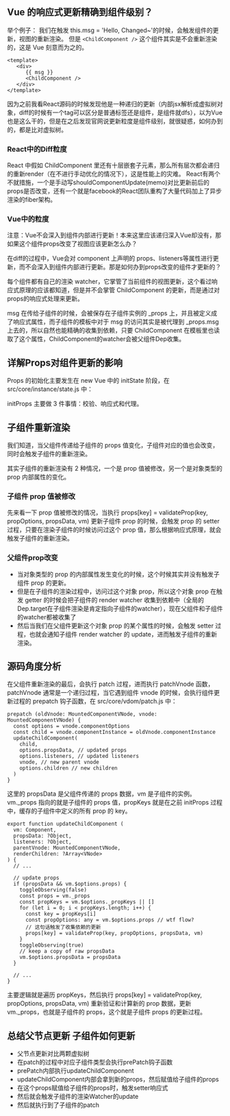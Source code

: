 ## Vue 的响应式更新精确到组件级别？

举个例子：
我们在触发 this.msg = 'Hello, Changed~'的时候，会触发组件的更新，视图的重新渲染。
但是 `<ChildComponent />` 这个组件其实是不会重新渲染的，这是 Vue 刻意而为之的。

```
<template>
   <div>
      {{ msg }}
      <ChildComponent />
   </div>
</template>
```
因为之前我看React源码的时候发现他是一种递归的更新（内部jsx解析成虚拟树对象，diff的时候有一个tag可以区分是普通标签还是组件，是组件就dfs），以为Vue也是这么干的，但是在之后发现官网说更新粒度是组件级别，就很疑惑，如何办到的，都是比对虚拟树。

### React中的Diff粒度

React 中假如 ChildComponent 里还有十层嵌套子元素，那么所有层次都会递归的重新render（在不进行手动优化的情况下），这是性能上的灾难。
React有两个不就措施，一个是手动写shouldComponentUpdate(memo)对比更新前后的props是否改变，还有一个就是facebook的React团队重构了大量代码加上了异步渲染的fiber架构。



### Vue中的粒度

注意：Vue不会深入到组件内部进行更新！本来这里应该递归深入Vue却没有，那如果这个组件props改变了视图应该更新怎么办？

在diff的过程中，Vue会对 component 上声明的 props、listeners等属性进行更新，而不会深入到组件内部进行更新。那是如何办到props改变的组件才更新的？

每个组件都有自己的渲染 watcher，它掌管了当前组件的视图更新，这个看过响应式原理的应该都知道，但是并不会掌管 ChildComponent 的更新，而是通过对props的响应式处理来更新。

msg 在传给子组件的时候，会被保存在子组件实例的 _props 上，并且被定义成了响应式属性，而子组件的模板中对于 msg 的访问其实是被代理到 _props.msg 上去的，所以自然也能精确的收集到依赖，只要 ChildComponent 在模板里也读取了这个属性，ChildComponent的watcher会被父组件Dep收集。

## 详解Props对组件更新的影响

Props 的初始化主要发生在 new Vue 中的 initState 阶段，在 src/core/instance/state.js 中：

initProps 主要做 3 件事情：校验、响应式和代理。

## 子组件重新渲染

我们知道，当父组件传递给子组件的 props 值变化，子组件对应的值也会改变，同时会触发子组件的重新渲染。

其实子组件的重新渲染有 2 种情况，一个是 prop 值被修改，另一个是对象类型的 prop 内部属性的变化。

### 子组件 prop 值被修改
先来看一下 prop 值被修改的情况，当执行 props[key] = validateProp(key, propOptions, propsData, vm) 更新子组件 prop 的时候，会触发 prop 的 setter 过程，只要在渲染子组件的时候访问过这个 prop 值，那么根据响应式原理，就会触发子组件的重新渲染。

### 父组件prop改变
- 当对象类型的 prop 的内部属性发生变化的时候，这个时候其实并没有触发子组件 prop 的更新。
- 但是在子组件的渲染过程中，访问过这个对象 prop，所以这个对象 prop 在触发 getter 的时候会把子组件的 render watcher 收集到依赖中（全局的Dep.target在子组件渲染是肯定指向子组件的watcher），现在父组件和子组件的watcher都被收集了
- 然后当我们在父组件更新这个对象 prop 的某个属性的时候，会触发 setter 过程，也就会通知子组件 render watcher 的 update，进而触发子组件的重新渲染。


## 源码角度分析

在父组件重新渲染的最后，会执行 patch 过程，进而执行 patchVnode 函数，patchVnode 通常是一个递归过程，当它遇到组件 vnode 的时候，会执行组件更新过程的 prepatch 钩子函数，在 src/core/vdom/patch.js 中：


```
prepatch (oldVnode: MountedComponentVNode, vnode: MountedComponentVNode) {
  const options = vnode.componentOptions
  const child = vnode.componentInstance = oldVnode.componentInstance
  updateChildComponent(
    child,
    options.propsData, // updated props
    options.listeners, // updated listeners
    vnode, // new parent vnode
    options.children // new children
  )
}
```
这里的 propsData 是父组件传递的 props 数据，vm 是子组件的实例。vm._props 指向的就是子组件的 props 值，propKeys 就是在之前 initProps 过程中，缓存的子组件中定义的所有 prop 的 key。
```
export function updateChildComponent (
  vm: Component,
  propsData: ?Object,
  listeners: ?Object,
  parentVnode: MountedComponentVNode,
  renderChildren: ?Array<VNode>
) {
  // ...

  // update props
  if (propsData && vm.$options.props) {
    toggleObserving(false)
    const props = vm._props
    const propKeys = vm.$options._propKeys || []
    for (let i = 0; i < propKeys.length; i++) {
      const key = propKeys[i]
      const propOptions: any = vm.$options.props // wtf flow?
      // 这句话触发了收集依赖的更新
      props[key] = validateProp(key, propOptions, propsData, vm)
    }
    toggleObserving(true)
    // keep a copy of raw propsData
    vm.$options.propsData = propsData
  }

  // ...
}
```
主要逻辑就是遍历 propKeys，然后执行 props[key] = validateProp(key, propOptions, propsData, vm) 重新验证和计算新的 prop 数据，更新 vm._props，也就是子组件的 props，这个就是子组件 props 的更新过程。


## 总结父节点更新 子组件如何更新


- 父节点更新对比两颗虚拟树
- 在patch的过程中对应子组件类型会执行prePatch钩子函数
- prePatch内部执行updateChildComponent
- updateChildComponent内部会拿到新的props，然后赋值给子组件的props
- 在这个props赋值给子组件的props时，触发setter响应式
- 然后就会触发子组件的渲染Watcher的update
- 然后就执行到了子组件的patch